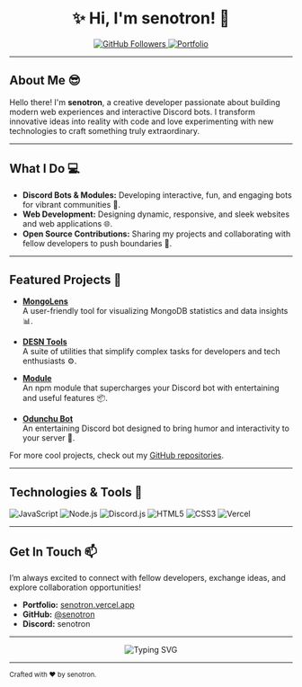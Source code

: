 <h1 align="center">✨ Hi, I'm senotron! 🚀</h1>

<p align="center">
  <a href="https://github.com/senotron">
    <img src="https://komarev.com/ghpvc/?username=senotron" alt="GitHub Followers"/>
  </a>
  <a href="https://senotron.vercel.app">
    <img src="https://img.shields.io/badge/Portfolio-Visit%20My%20Site-brightgreen" alt="Portfolio"/>
  </a>
</p>

---

## About Me 😎

Hello there! I'm **senotron**, a creative developer passionate about building modern web experiences and interactive Discord bots. I transform innovative ideas into reality with code and love experimenting with new technologies to craft something truly extraordinary.

---

## What I Do 💻

- **Discord Bots & Modules:** Developing interactive, fun, and engaging bots for vibrant communities 🤖.
- **Web Development:** Designing dynamic, responsive, and sleek websites and web applications 🌐.
- **Open Source Contributions:** Sharing my projects and collaborating with fellow developers to push boundaries 🤝.

---

## Featured Projects 🚀

- **[MongoLens](https://mongolens.vercel.app)**  
  A user-friendly tool for visualizing MongoDB statistics and data insights 📊.
  
- **[DESN Tools](https://desntools.vercel.app)**  
  A suite of utilities that simplify complex tasks for developers and tech enthusiasts ⚙️.
  
- **[Module](https://www.npmjs.com/sennur)**  
  An npm module that supercharges your Discord bot with entertaining and useful features 📦.
  
- **[Odunchu Bot](https://bit.ly/whisperbot)**  
  An entertaining Discord bot designed to bring humor and interactivity to your server 🎉.

For more cool projects, check out my [GitHub repositories](https://github.com/senotron).

---

## Technologies & Tools 🔧

![JavaScript](https://img.shields.io/badge/JavaScript-ES6%2B-yellow)
![Node.js](https://img.shields.io/badge/Node.js-14%2B-green)
![Discord.js](https://img.shields.io/badge/Discord.js-v14-blue)
![HTML5](https://img.shields.io/badge/HTML5-E34F26?logo=html5&logoColor=white)
![CSS3](https://img.shields.io/badge/CSS3-1572B6?logo=css3&logoColor=white)
![Vercel](https://img.shields.io/badge/Vercel-000?logo=vercel&logoColor=white)

---

## Get In Touch 📫

I’m always excited to connect with fellow developers, exchange ideas, and explore collaboration opportunities!

- **Portfolio:** [senotron.vercel.app](https://senotron.vercel.app)
- **GitHub:** [@senotron](https://github.com/senotron)
- **Discord:** senotron

---

<p align="center">
  <img src="https://readme-typing-svg.herokuapp.com?size=25&width=700&lines=Welcome+to+my+GitHub+profile!;Let's+create+something+amazing+together!;Keep+coding+and+stay+inspired!+💻" alt="Typing SVG"/>
</p>

---

<sub>Crafted with ❤️ by senotron.</sub>
